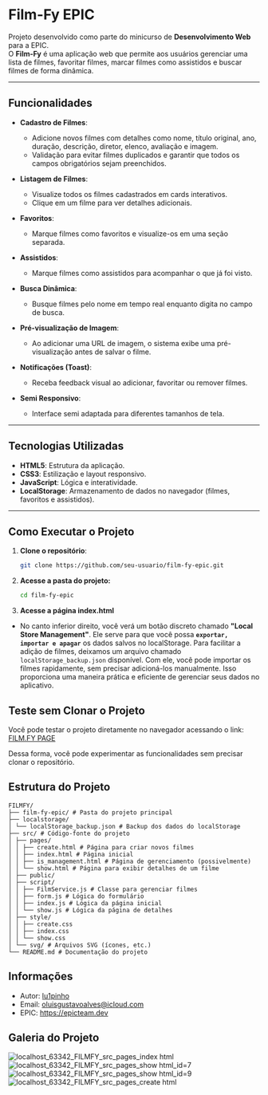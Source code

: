 # Film-Fy EPIC

Projeto desenvolvido como parte do minicurso de **Desenvolvimento Web** para a EPIC. 
<br>O **Film-Fy** é uma aplicação web que permite aos usuários gerenciar uma lista de filmes, favoritar filmes, marcar filmes como assistidos e buscar filmes de forma dinâmica.

---

## Funcionalidades

- **Cadastro de Filmes**:
    - Adicione novos filmes com detalhes como nome, título original, ano, duração, descrição, diretor, elenco, avaliação e imagem.
    - Validação para evitar filmes duplicados e garantir que todos os campos obrigatórios sejam preenchidos.

- **Listagem de Filmes**:
    - Visualize todos os filmes cadastrados em cards interativos.
    - Clique em um filme para ver detalhes adicionais.

- **Favoritos**:
    - Marque filmes como favoritos e visualize-os em uma seção separada.

- **Assistidos**:
    - Marque filmes como assistidos para acompanhar o que já foi visto.

- **Busca Dinâmica**:
    - Busque filmes pelo nome em tempo real enquanto digita no campo de busca.

- **Pré-visualização de Imagem**:
    - Ao adicionar uma URL de imagem, o sistema exibe uma pré-visualização antes de salvar o filme.

- **Notificações (Toast)**:
    - Receba feedback visual ao adicionar, favoritar ou remover filmes.

- **Semi Responsivo**:
    - Interface semi adaptada para diferentes tamanhos de tela.

---

## Tecnologias Utilizadas

- **HTML5**: Estrutura da aplicação.
- **CSS3**: Estilização e layout responsivo.
- **JavaScript**: Lógica e interatividade.
- **LocalStorage**: Armazenamento de dados no navegador (filmes, favoritos e assistidos).

---

## Como Executar o Projeto

1. **Clone o repositório**:
   ```bash
   git clone https://github.com/seu-usuario/film-fy-epic.git

2. **Acesse a pasta do projeto:**
   ```bash
   cd film-fy-epic

3. **Acesse a página index.html**
- No canto inferior direito, você verá um botão discreto chamado **"Local Store Management"**. Ele serve para que você possa **`exportar, importar e apagar`** os dados salvos no localStorage.
  Para facilitar a adição de filmes, deixamos um arquivo chamado `localStorage_backup.json` disponível. Com ele, você pode importar os filmes rapidamente, sem precisar adicioná-los manualmente. Isso proporciona uma maneira prática e eficiente de gerenciar seus dados no aplicativo.

## Teste sem Clonar o Projeto
Você pode testar o projeto diretamente no navegador acessando o link:
[FILM.FY PAGE](https://lu1pinho.github.io/film-fy-epic/src/pages/index.html)

Dessa forma, você pode experimentar as funcionalidades sem precisar clonar o repositório.

## Estrutura do Projeto
``` text
FILMFY/
├── film-fy-epic/ # Pasta do projeto principal
├── localstorage/
│ └── localStorage_backup.json # Backup dos dados do localStorage
├── src/ # Código-fonte do projeto
│ ├── pages/ 
│ │ ├── create.html # Página para criar novos filmes
│ │ ├── index.html # Página inicial
│ │ ├── is_management.html # Página de gerenciamento (possivelmente)
│ │ └── show.html # Página para exibir detalhes de um filme
│ ├── public/ 
│ ├── script/ 
│ │ ├── FilmService.js # Classe para gerenciar filmes
│ │ ├── form.js # Lógica do formulário
│ │ ├── index.js # Lógica da página inicial
│ │ └── show.js # Lógica da página de detalhes
│ ├── style/ 
│ │ ├── create.css 
│ │ ├── index.css 
│ │ └── show.css
│ └── svg/ # Arquivos SVG (ícones, etc.)
└── README.md # Documentação do projeto
```
## Informações
* Autor: [lu1pinho](https://github.com/lu1pinho)
* Email: oluisgustavoalves@icloud.com
* EPIC: https://epicteam.dev

## Galeria do Projeto
![localhost_63342_FILMFY_src_pages_index html](https://github.com/user-attachments/assets/5270b015-fc3a-45ae-8854-a619f2ab2b4b)
![localhost_63342_FILMFY_src_pages_show html_id=7](https://github.com/user-attachments/assets/39559e34-ffe3-4b06-81ce-7e0a5228de10)
![localhost_63342_FILMFY_src_pages_show html_id=9](https://github.com/user-attachments/assets/6b550ff4-3d58-40a2-a61c-323bebe74e60)
![localhost_63342_FILMFY_src_pages_create html](https://github.com/user-attachments/assets/5182dfd9-0176-4427-aedc-84578efb2669)


